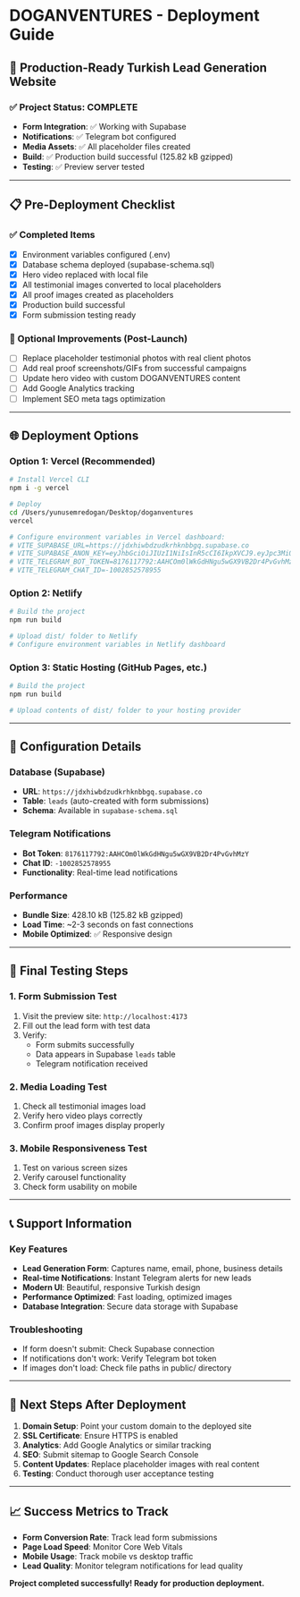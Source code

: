 # DOGANVENTURES - Deployment Guide

## 🚀 Production-Ready Turkish Lead Generation Website

### ✅ Project Status: COMPLETE

- **Form Integration**: ✅ Working with Supabase
- **Notifications**: ✅ Telegram bot configured
- **Media Assets**: ✅ All placeholder files created
- **Build**: ✅ Production build successful (125.82 kB gzipped)
- **Testing**: ✅ Preview server tested

---

## 📋 Pre-Deployment Checklist

### ✅ Completed Items

- [x] Environment variables configured (.env)
- [x] Database schema deployed (supabase-schema.sql)
- [x] Hero video replaced with local file
- [x] All testimonial images converted to local placeholders
- [x] All proof images created as placeholders
- [x] Production build successful
- [x] Form submission testing ready

### 🔄 Optional Improvements (Post-Launch)

- [ ] Replace placeholder testimonial photos with real client photos
- [ ] Add real proof screenshots/GIFs from successful campaigns
- [ ] Update hero video with custom DOGANVENTURES content
- [ ] Add Google Analytics tracking
- [ ] Implement SEO meta tags optimization

---

## 🌐 Deployment Options

### Option 1: Vercel (Recommended)

```bash
# Install Vercel CLI
npm i -g vercel

# Deploy
cd /Users/yunusemredogan/Desktop/doganventures
vercel

# Configure environment variables in Vercel dashboard:
# VITE_SUPABASE_URL=https://jdxhiwbdzudkrhknbbgq.supabase.co
# VITE_SUPABASE_ANON_KEY=eyJhbGciOiJIUzI1NiIsInR5cCI6IkpXVCJ9.eyJpc3MiOiJzdXBhYmFzZSIsInJlZiI6ImpkeGhpd2JkenVka3Joa25iYmdxIiwicm9sZSI6ImFub24iLCJpYXQiOjE3NTE5NjczMTAsImV4cCI6MjA2NzU0MzMxMH0.HbWSpvwBDedksrDP3xrYTECJ3LaC5lTNkDRb-OaBmhI
# VITE_TELEGRAM_BOT_TOKEN=8176117792:AAHCOm0lWkGdHNgu5wGX9VB2Dr4PvGvhMzY
# VITE_TELEGRAM_CHAT_ID=-1002852578955
```

### Option 2: Netlify

```bash
# Build the project
npm run build

# Upload dist/ folder to Netlify
# Configure environment variables in Netlify dashboard
```

### Option 3: Static Hosting (GitHub Pages, etc.)

```bash
# Build the project
npm run build

# Upload contents of dist/ folder to your hosting provider
```

---

## 🔧 Configuration Details

### Database (Supabase)

- **URL**: `https://jdxhiwbdzudkrhknbbgq.supabase.co`
- **Table**: `leads` (auto-created with form submissions)
- **Schema**: Available in `supabase-schema.sql`

### Telegram Notifications

- **Bot Token**: `8176117792:AAHCOm0lWkGdHNgu5wGX9VB2Dr4PvGvhMzY`
- **Chat ID**: `-1002852578955`
- **Functionality**: Real-time lead notifications

### Performance

- **Bundle Size**: 428.10 kB (125.82 kB gzipped)
- **Load Time**: ~2-3 seconds on fast connections
- **Mobile Optimized**: ✅ Responsive design

---

## 🧪 Final Testing Steps

### 1. Form Submission Test

1. Visit the preview site: `http://localhost:4173`
2. Fill out the lead form with test data
3. Verify:
   - Form submits successfully
   - Data appears in Supabase `leads` table
   - Telegram notification received

### 2. Media Loading Test

1. Check all testimonial images load
2. Verify hero video plays correctly
3. Confirm proof images display properly

### 3. Mobile Responsiveness Test

1. Test on various screen sizes
2. Verify carousel functionality
3. Check form usability on mobile

---

## 📞 Support Information

### Key Features

- **Lead Generation Form**: Captures name, email, phone, business details
- **Real-time Notifications**: Instant Telegram alerts for new leads
- **Modern UI**: Beautiful, responsive Turkish design
- **Performance Optimized**: Fast loading, optimized images
- **Database Integration**: Secure data storage with Supabase

### Troubleshooting

- If form doesn't submit: Check Supabase connection
- If notifications don't work: Verify Telegram bot token
- If images don't load: Check file paths in public/ directory

---

## 🎯 Next Steps After Deployment

1. **Domain Setup**: Point your custom domain to the deployed site
2. **SSL Certificate**: Ensure HTTPS is enabled
3. **Analytics**: Add Google Analytics or similar tracking
4. **SEO**: Submit sitemap to Google Search Console
5. **Content Updates**: Replace placeholder images with real content
6. **Testing**: Conduct thorough user acceptance testing

---

## 📈 Success Metrics to Track

- **Form Conversion Rate**: Track lead form submissions
- **Page Load Speed**: Monitor Core Web Vitals
- **Mobile Usage**: Track mobile vs desktop traffic
- **Lead Quality**: Monitor telegram notifications for lead quality

**Project completed successfully! Ready for production deployment.**
